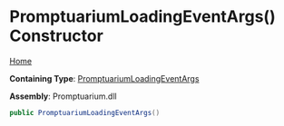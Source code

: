 # PromptuariumLoadingEventArgs\(\) Constructor

[Home](../../../README.md)

**Containing Type**: [PromptuariumLoadingEventArgs](../README.md)

**Assembly**: Promptuarium\.dll

```csharp
public PromptuariumLoadingEventArgs()
```

